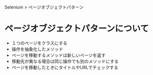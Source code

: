 Selenium > ページオブジェクトパターン
# ページオブジェクトパターンについて
- １つのページをクラスにする
- 操作を抽象化したメソッド
- ページを移動するメソッドは新しいページを返す
- 移動先が異なる場合は同じ操作でも別のメソッドにする
- ページを移動したときにタイトルやURLでチェックする
